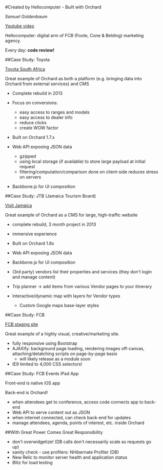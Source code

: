 #Created by Hellocomputer - Built with Orchard

*Samuel Goldenbaum*

[Youtube video](https://www.youtube.com/watch?v=WTKZDOE7w7U)

Hellocomputer: digital arm of FCB (Foote, Cone & Belding) marketing agency.

Every day: **code review!**

##Case Study: Toyota

[Toyota South Africa](http://www.toyota.co.za)

Great example of Orchard as both a platform (e.g. bringing data into Orchard from external services) and CMS

  - Complete rebuild in 2013
  - Focus on conversions:
    - easy access to ranges and models
	- easy access to dealer info
	- reduce clicks
	- create WOW factor

  - Built on Orchard 1.7.x
  - Web API exposing JSON data
    - gzipped
	- using local storage (if available) to store large payload at initial request
	- filtering/computation/comparison done on client-side reduces stress on servers
  - Backbone.js for UI composition
  
##Case Study: JTB (Jamaica Tourism Board)

[Visit Jamaica](http://www.visitjamaica.com)

Great example of Orchard as a CMS for large, high-traffic website

  - complete rebuild, 3 month project in 2013
  - immersive experience

  - Built on Orchard 1.8x
  - Web API exposing JSON data
  - Backbone.js for UI composition
  
  - (3rd party) vendors list their properties and services (they don't login and manage content)
  - Trip planner -> add items from various Vendor pages to your itinerary
  - Interactive/dynamic map with layers for Vendor types
    - Custom Google maps base-layer styles

##Case Study: FCB

[FCB staging site](http://fcb.hellostaging.co.za)

Great example of a highly visual, creative/marketing site.

  - fully responsive using Bootstrap
  - AJAXify: background page loading, rendering images off-canvas, attaching/detatching scripts on page-by-page basis
    - will likely release as a module soon
  - IE9 limited to 4,000 CSS selectors! 
  
##Case Study: FCB Events iPad App

Front-end is native iOS app

Back-end is Orchard!

  - when attendees get to conference, access code connects app to back-end
  - Web API to serve content out as JSON
  - when internet connected, can check back-end for updates
  - manage attendees, agenda, points of interest, etc. inside Orchard
  
##With Great Power Comes Great Responsibility

  - don't overwidgetize! (DB calls don't necessarily scale as requests go up)
  - sanity check - use profilers: NHibernate Profiler (DB)
  - New Relic to monitor server health and application status
  - Blitz for load testing
